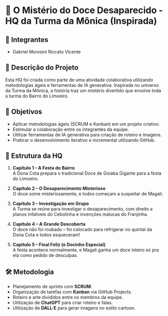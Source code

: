 # 🧁 O Mistério do Doce Desaparecido - HQ da Turma da Mônica (Inspirada)

## 👥 Integrantes
- Gabriel Morosini Riccato Vicente
  
## 📖 Descrição do Projeto
Esta HQ foi criada como parte de uma atividade colaborativa utilizando metodologias ágeis e ferramentas de IA generativa. Inspirada no universo da Turma da Mônica, a história traz um mistério divertido que envolve toda a turma do Bairro do Limoeiro.

## 🎯 Objetivos
- Aplicar metodologias ágeis (SCRUM e Kanban) em um projeto criativo.
- Estimular a colaboração entre os integrantes da equipe.
- Utilizar ferramentas de IA generativa para criação de roteiro e imagens.
- Praticar o desenvolvimento iterativo e incremental utilizando GitHub.

## 🧩 Estrutura da HQ
1. **Capítulo 1 – A Festa do Bairro**  
   A Dona Cota prepara o tradicional Doce de Goiaba Gigante para a festa do Limoeiro.

2. **Capítulo 2 – O Desaparecimento Misterioso**  
   O doce some misteriosamente, e todos começam a suspeitar de Magali.

3. **Capítulo 3 – Investigação em Grupo**  
   A Turma se reúne para investigar o desaparecimento, com direito a planos infalíveis do Cebolinha e invenções malucas do Franjinha.

4. **Capítulo 4 – A Grande Descoberta**  
   O doce não foi roubado – foi colocado para refrigerar no quintal da Dona Cota e todos esqueceram!

5. **Capítulo 5 – Final Feliz (e Docinho Especial)**  
   A festa acontece normalmente, e Magali ganha um doce inteiro só pra ela como pedido de desculpas.

## 🛠️ Metodologia
- Planejamento de sprints com **SCRUM**.
- Organização de tarefas com **Kanban** via GitHub Projects.
- Roteiro e arte divididos entre os membros da equipe.
- Utilização de **ChatGPT** para criar roteiro e falas.
- Utilização de **DALL·E** para gerar imagens no estilo cartoon.
